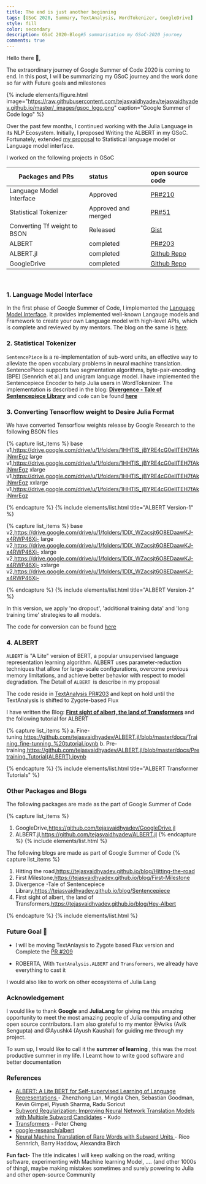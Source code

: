 ```yaml
---
title: The end is just another beginning
tags: [GSoC 2020, Summary, TextAnalysis, WordTokenizer, GoogleDrive]
style: fill
color: secondary
description: GSoC 2020-Blog#5 summarisation my GSoC-2020 journey
comments: true
---
```


Hello there :wave:,

The extraordinary journey of Google Summer of Code 2020 is coming to end. In this post, I will be summarizing my GSoC journey and the work done so far with Future goals and milestones

{% include elements/figure.html image="https://raw.githubusercontent.com/tejasvaidhyadev/tejasvaidhyadev.github.io/master/_images/gsoc_logo.png" caption="Google Summer of Code logo" %}

Over the past few months, I continued working with the Julia Language in its NLP Ecosystem. Initially, I proposed Writing the ALBERT in my GSoC. Fortunately, extended [my proposal](https://docs.google.com/document/d/1ucxPM_UOytZVFcWIqZ9kS9gneDGDkcOBvkXA7lLwW28/edit?usp=sharing) to Statistical language model or Language model interface.

I worked on the following projects in GSoC


| Packages and PRs             | status              | open source code                                             |
| ---------------------------- | :------------------ | :----------------------------------------------------------- |
| Language Model Interface     | Approved            | [PR#210](https://github.com/JuliaText/TextAnalysis.jl/pull/210) |
| Statistical Tokenizer        | Approved and merged | [PR#51]( https://github.com/JuliaText/WordTokenizers.jl/pull/51) |
| Converting Tf weight to BSON | Released            | [Gist]( https://gist.github.com/tejasvaidhyadev/6c10bdda1f60c3e42472d356ecf3721a) |
| ALBERT                       | completed           | [PR#203]( https://github.com/JuliaText/TextAnalysis.jl/pull/203/files) |
| ALBERT.jl                    | completed           | [Github Repo]( https://github.com/tejasvaidhyadev/ALBERT.jl) |
| GoogleDrive                  | completed           | [Github Repo]( https://github.com/tejasvaidhyadev/GoogleDrive.jl) |

<br>

### 1. **Language Model Interface**

In the first phase of Google Summer of Code, I implemented the [Language Model Interface](https://github.com/JuliaText/TextAnalysis.jl/pull/210). It provides implemented well-known Langauge models and Framework to create your own Language model with high-level APIs,  which is complete and reviewed by my mentors. 
The blog on the same is [here](https://tejasvaidhyadev.github.io/blog/First-Milestone).


### 2. **Statistical Tokenizer** 

`SentencePiece` is a re-implementation of sub-word units, an effective way to alleviate the open vocabulary problems in neural machine translation. SentencePiece supports two segmentation algorithms, byte-pair-encoding (BPE) [Sennrich et al.] and unigram language model.
I have implemented the Sentencepiece Encoder to help Julia users in WordTokenizer. 
The implementation is described in the blog: **[Divergence - Tale of Sentencepiece Library](https://tejasvaidhyadev.github.io/blog/Sentencepiece)** and `code` can be found [**here**](https://github.com/JuliaText/WordTokenizers.jl/pull/51/commits)

### 3. **Converting Tensorflow weight to Desire Julia Format**

We have converted Tensorflow weights release by Google Research to the following BSON files

{% capture list_items %}
base v1,https://drive.google.com/drive/u/1/folders/1HHTlS_jBYRE4cG0elITEH7fAkiNmrEgz
large v1,https://drive.google.com/drive/u/1/folders/1HHTlS_jBYRE4cG0elITEH7fAkiNmrEgz
xlarge v1,https://drive.google.com/drive/u/1/folders/1HHTlS_jBYRE4cG0elITEH7fAkiNmrEgz
xxlarge v1,https://drive.google.com/drive/u/1/folders/1HHTlS_jBYRE4cG0elITEH7fAkiNmrEgz

{% endcapture %}
{% include elements/list.html title="ALBERT Version-1" %}

{% capture list_items %}
base v2,https://drive.google.com/drive/u/1/folders/1DlX_WZacsjt6O8EDaawKJ-x4RWP46Xj-
large v2,https://drive.google.com/drive/u/1/folders/1DlX_WZacsjt6O8EDaawKJ-x4RWP46Xj-
xlarge v2,https://drive.google.com/drive/u/1/folders/1DlX_WZacsjt6O8EDaawKJ-x4RWP46Xj-
xxlarge v2,https://drive.google.com/drive/u/1/folders/1DlX_WZacsjt6O8EDaawKJ-x4RWP46Xj-

{% endcapture %}
{% include elements/list.html title="ALBERT Version-2" %}

In this version, we apply 'no dropout', 'additional training data' and 'long training time' strategies to all models.

The code for conversion can be found [here](https://github.com/tejasvaidhyadev/ALBERT.jl/blob/master/src/tfckpt2bsonforalbert.jl)

### 4. **ALBERT**

`ALBERT` is "A Lite" version of BERT, a popular unsupervised language representation learning algorithm. ALBERT uses parameter-reduction techniques that allow for large-scale configurations, overcome previous memory limitations, and achieve better behavior with respect to model degradation. The Detail of `ALBERT `is describe in my proposal

The code reside in [TextAnalysis PR#203](https://github.com/JuliaText/TextAnalysis.jl/pull/203) and kept on hold until the TextAnalysis is shifted to Zygote-based Flux 

I have written the Blog:  [**First sight of albert, the land of Transformers**](https://tejasvaidhyadev.github.io/blog/Hey-Albert)  and the following tutorial for ALBERT

{% capture list_items %}
a. Fine-tuning,https://github.com/tejasvaidhyadev/ALBERT.jl/blob/master/docs/Training_fine-tunning_%20tutorial.ipynb
b. Pre-training,https://github.com/tejasvaidhyadev/ALBERT.jl/blob/master/docs/Pretraining_Tutorial(ALBERT).ipynb

{% endcapture %}
{% include elements/list.html title="ALBERT Transformer Tutorials" %}
<br>
### **Other Packages and Blogs**

The following packages are made as the part of Google Summer of Code

{% capture list_items %}
1. GoogleDrive,https://github.com/tejasvaidhyadev/GoogleDrive.jl
2. ALBERT.jl,https://github.com/tejasvaidhyadev/ALBERT.jl 
{% endcapture %}
{% include elements/list.html %}

The following blogs are made as part of Google Summer of Code
{% capture list_items %}

1.  Hitting the road,https://tejasvaidhyadev.github.io/blog/Hitting-the-road
2. First Milestone,https://tejasvaidhyadev.github.io/blog/First-Milestone
3. Divergence -Tale of Sentencepiece Library,https://tejasvaidhyadev.github.io/blog/Sentencepiece
4. First sight of albert, the land of Transformers,https://tejasvaidhyadev.github.io/blog/Hey-Albert

{% endcapture %}
{% include elements/list.html %}

### **Future Goal :checkered_flag:**

- I will be moving TextAnlaysis to Zygote based Flux version and Complete the [PR #209](https://github.com/JuliaText/TextAnalysis.jl/pull/209)

- ROBERTA, With `TextAnalysis.ALBERT` and `Transformers`, we already have everything to cast it

I  would also like to work on other ecosystems of Julia Lang
<br>
### **Acknowledgement**

I would like to thank **Google** and **JuliaLang** for giving me this amazing opportunity to meet the most amazing people of Julia computing and other open source contributors. I am also grateful to my mentor @Aviks (Avik Sengupta) and @Ayushk4 (Ayush Kaushal) for guiding me through my project. 

To sum up, I would like to call it the **summer of learning** , this was the most productive summer in my life. I Learnt how to write good software and better documentation


### **References**

- [ALBERT: A Lite BERT for Self-supervised Learning of Language Representations ](https://arxiv.org/abs/1909.11942)- Zhenzhong Lan, Mingda Chen, Sebastian Goodman, Kevin Gimpel, Piyush Sharma, Radu Soricut
- [Subword Regularization: Improving Neural Network Translation Models with Multiple Subword Candidates](https://arxiv.org/abs/1804.10959) - Kudo
- [Transformers](https://github.com/chengchingwen) - Peter Cheng
- [google-research/albert](https://github.com/google-research/albert)
- [Neural Machine Translation of Rare Words with Subword Units
](https://arxiv.org/abs/1508.07909) - Rico Sennrich, Barry Haddow, Alexandra Birch

**Fun fact**- The title indicates I will keep walking on the road, writing software, experimenting with Machine learning Model, .... (and other 1000s of thing), maybe making mistakes sometimes and surely powering to Julia and other open-source Community 
